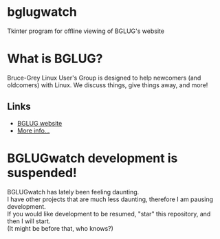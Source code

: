 # bglugwatch
Tkinter program for offline viewing of BGLUG's website


# What is BGLUG?
Bruce-Grey Linux User's Group is designed to help newcomers (and oldcomers) with Linux. We discuss things, give things away, and more!

## Links
- [BGLUG website](http://bglug.ca)
- [More info...](https://thetechrobo.github.io/drawer/bginfo.html)

# BGLUGwatch development is suspended! 
BGLUGwatch has lately been feeling daunting.  
I have other projects that are much less daunting, therefore I am pausing development.  
If you would like development to be resumed, "star" this repository, and then I will start.  
(It might be before that, who knows?)
